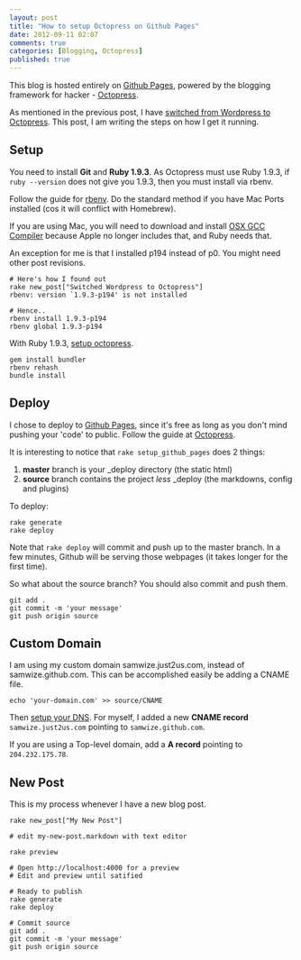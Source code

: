 ```yaml
---
layout: post
title: "How to setup Octopress on Github Pages"
date: 2012-09-11 02:07
comments: true
categories: [Blogging, Octopress]
published: true
---
```


This blog is hosted entirely on [Github Pages](http://pages.github.com/), powered by the blogging framework for hacker - [Octopress](http://octopress.org/).

As mentioned in the previous post, I have [switched from Wordpress to Octopress](/blog/2012/09/10/switched-from-wordpress-to-octopress). This post, I am writing the steps on how I get it running. 

<!-- more -->

## Setup ##

You need to install **Git** and **Ruby 1.9.3**. As Octopress must use Ruby 1.9.3, if `ruby --version` does not give you 1.9.3, then you must install via rbenv.

Follow the guide for [rbenv](http://octopress.org/docs/setup/rbenv/). Do the standard method if you have Mac Ports installed (cos it will conflict with Homebrew).

If you are using Mac, you will need to download and install [OSX GCC Compiler](https://github.com/kennethreitz/osx-gcc-installer/downloads) because Apple no longer includes that, and Ruby needs that.

An exception for me is that I installed p194 instead of p0. You might need other post revisions.

	# Here's how I found out
	rake new_post["Switched Wordpress to Octopress"]
	rbenv: version `1.9.3-p194' is not installed

	# Hence..
	rbenv install 1.9.3-p194
	rbenv global 1.9.3-p194

With Ruby 1.9.3, [setup octopress](http://octopress.org/docs/setup/).

	gem install bundler
	rbenv rehash
	bundle install

## Deploy ##

I chose to deploy to [Github Pages](http://pages.github.com/), since it's free as long as you don't mind pushing your 'code' to public. Follow the guide at [Octopress](http://octopress.org/docs/deploying/github/).

It is interesting to notice that `rake setup_github_pages` does 2 things:

1. **master** branch is your _deploy directory (the static html)
2. **source** branch contains the project _less_ _deploy (the markdowns, config and plugins)

To deploy:

	rake generate
	rake deploy

Note that `rake deploy` will commit and push up to the master branch. In a few minutes, Github will be serving those webpages (it takes longer for the first time).

So what about the source branch? You should also commit and push them.

	git add .
	git commit -m 'your message'
	git push origin source


## Custom Domain ##

I am using my custom domain samwize.just2us.com, instead of samwize.github.com. This can be accomplished easily be adding a CNAME file.

	echo 'your-domain.com' >> source/CNAME

Then [setup your DNS](https://help.github.com/articles/setting-up-a-custom-domain-with-pages). For myself, I added a new **CNAME record** `samwize.just2us.com` pointing to `samwize.github.com`.

If you are using a Top-level domain, add a **A record** pointing to `204.232.175.78`.


## New Post ##

This is my process whenever I have a new blog post.

	rake new_post["My New Post"]

	# edit my-new-post.markdown with text editor

	rake preview

	# Open http://localhost:4000 for a preview
	# Edit and preview until satified

	# Ready to publish
	rake generate
	rake deploy

	# Commit source
	git add .
	git commit -m 'your message'
	git push origin source	





